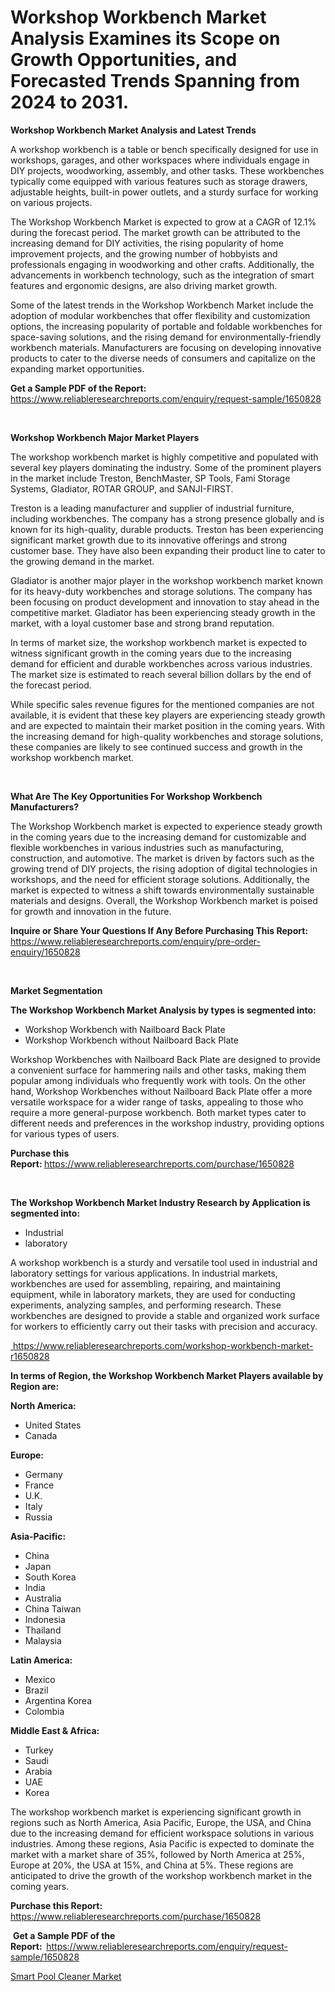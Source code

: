 <p><h1>Workshop Workbench Market Analysis Examines its Scope on Growth Opportunities, and Forecasted Trends Spanning from 2024 to 2031.</h1></p><p><strong>Workshop Workbench Market Analysis and Latest Trends</strong></p>
<p><p>A workshop workbench is a table or bench specifically designed for use in workshops, garages, and other workspaces where individuals engage in DIY projects, woodworking, assembly, and other tasks. These workbenches typically come equipped with various features such as storage drawers, adjustable heights, built-in power outlets, and a sturdy surface for working on various projects.</p><p>The Workshop Workbench Market is expected to grow at a CAGR of 12.1% during the forecast period. The market growth can be attributed to the increasing demand for DIY activities, the rising popularity of home improvement projects, and the growing number of hobbyists and professionals engaging in woodworking and other crafts. Additionally, the advancements in workbench technology, such as the integration of smart features and ergonomic designs, are also driving market growth.</p><p>Some of the latest trends in the Workshop Workbench Market include the adoption of modular workbenches that offer flexibility and customization options, the increasing popularity of portable and foldable workbenches for space-saving solutions, and the rising demand for environmentally-friendly workbench materials. Manufacturers are focusing on developing innovative products to cater to the diverse needs of consumers and capitalize on the expanding market opportunities.</p></p>
<p><strong>Get a Sample PDF of the Report:&nbsp;</strong> <a href="https://www.reliableresearchreports.com/enquiry/request-sample/1650828">https://www.reliableresearchreports.com/enquiry/request-sample/1650828</a></p>
<p>&nbsp;</p>
<p><strong>Workshop Workbench Major Market Players</strong></p>
<p><p>The workshop workbench market is highly competitive and populated with several key players dominating the industry. Some of the prominent players in the market include Treston, BenchMaster, SP Tools, Fami Storage Systems, Gladiator, ROTAR GROUP, and SANJI-FIRST.</p><p>Treston is a leading manufacturer and supplier of industrial furniture, including workbenches. The company has a strong presence globally and is known for its high-quality, durable products. Treston has been experiencing significant market growth due to its innovative offerings and strong customer base. They have also been expanding their product line to cater to the growing demand in the market.</p><p>Gladiator is another major player in the workshop workbench market known for its heavy-duty workbenches and storage solutions. The company has been focusing on product development and innovation to stay ahead in the competitive market. Gladiator has been experiencing steady growth in the market, with a loyal customer base and strong brand reputation.</p><p>In terms of market size, the workshop workbench market is expected to witness significant growth in the coming years due to the increasing demand for efficient and durable workbenches across various industries. The market size is estimated to reach several billion dollars by the end of the forecast period.</p><p>While specific sales revenue figures for the mentioned companies are not available, it is evident that these key players are experiencing steady growth and are expected to maintain their market position in the coming years. With the increasing demand for high-quality workbenches and storage solutions, these companies are likely to see continued success and growth in the workshop workbench market.</p></p>
<p>&nbsp;</p>
<p><strong>What Are The Key Opportunities For Workshop Workbench Manufacturers?</strong></p>
<p><p>The Workshop Workbench market is expected to experience steady growth in the coming years due to the increasing demand for customizable and flexible workbenches in various industries such as manufacturing, construction, and automotive. The market is driven by factors such as the growing trend of DIY projects, the rising adoption of digital technologies in workshops, and the need for efficient storage solutions. Additionally, the market is expected to witness a shift towards environmentally sustainable materials and designs. Overall, the Workshop Workbench market is poised for growth and innovation in the future.</p></p>
<p><strong>Inquire or Share Your Questions If Any Before Purchasing This Report:</strong> <a href="https://www.reliableresearchreports.com/enquiry/pre-order-enquiry/1650828">https://www.reliableresearchreports.com/enquiry/pre-order-enquiry/1650828</a></p>
<p>&nbsp;</p>
<p><strong>Market Segmentation</strong></p>
<p><strong>The Workshop Workbench Market Analysis by types is segmented into:</strong></p>
<p><ul><li>Workshop Workbench with Nailboard Back Plate</li><li>Workshop Workbench without Nailboard Back Plate</li></ul></p>
<p><p>Workshop Workbenches with Nailboard Back Plate are designed to provide a convenient surface for hammering nails and other tasks, making them popular among individuals who frequently work with tools. On the other hand, Workshop Workbenches without Nailboard Back Plate offer a more versatile workspace for a wider range of tasks, appealing to those who require a more general-purpose workbench. Both market types cater to different needs and preferences in the workshop industry, providing options for various types of users.</p></p>
<p><strong>Purchase this Report:&nbsp;</strong><a href="https://www.reliableresearchreports.com/purchase/1650828">https://www.reliableresearchreports.com/purchase/1650828</a></p>
<p>&nbsp;</p>
<p><strong>The Workshop Workbench Market Industry Research by Application is segmented into:</strong></p>
<p><ul><li>Industrial</li><li>laboratory</li></ul></p>
<p><p>A workshop workbench is a sturdy and versatile tool used in industrial and laboratory settings for various applications. In industrial markets, workbenches are used for assembling, repairing, and maintaining equipment, while in laboratory markets, they are used for conducting experiments, analyzing samples, and performing research. These workbenches are designed to provide a stable and organized work surface for workers to efficiently carry out their tasks with precision and accuracy.</p></p>
<p><a href="https://www.reliableresearchreports.com/workshop-workbench-market-r1650828">&nbsp;https://www.reliableresearchreports.com/workshop-workbench-market-r1650828</a></p>
<p><strong>In terms of Region, the Workshop Workbench Market Players available by Region are:</strong></p>
<p>
    <p> <strong> North America: </strong>
        <ul>
            <li>United States</li>
            <li>Canada</li>
        </ul>
        </p> 
    <p> <strong> Europe: </strong>
        <ul>
            <li>Germany</li>
            <li>France</li>
            <li>U.K.</li>
            <li>Italy</li>
            <li>Russia</li>
        </ul>
        </p> 
    <p> <strong> Asia-Pacific: </strong>
        <ul>
            <li>China</li>
            <li>Japan</li>
            <li>South Korea</li>
            <li>India</li>
            <li>Australia</li>
            <li>China Taiwan</li>
            <li>Indonesia</li>
            <li>Thailand</li>
            <li>Malaysia</li>
        </ul>
        </p> 
    <p> <strong> Latin America: </strong>
        <ul>
            <li>Mexico</li>
            <li>Brazil</li>
            <li>Argentina Korea</li>
            <li>Colombia</li>
        </ul>
        </p> 
    <p> <strong> Middle East & Africa: </strong>
        <ul>
            <li>Turkey</li>
            <li>Saudi</li>
            <li>Arabia</li>
            <li>UAE</li>
            <li>Korea</li>
        </ul>
    </p>
    </p>
<p><p>The workshop workbench market is experiencing significant growth in regions such as North America, Asia Pacific, Europe, the USA, and China due to the increasing demand for efficient workspace solutions in various industries. Among these regions, Asia Pacific is expected to dominate the market with a market share of 35%, followed by North America at 25%, Europe at 20%, the USA at 15%, and China at 5%. These regions are anticipated to drive the growth of the workshop workbench market in the coming years.</p></p>
<p><strong>Purchase this Report: </strong><a href="https://www.reliableresearchreports.com/purchase/1650828">https://www.reliableresearchreports.com/purchase/1650828</a></p>
<p>&nbsp;<strong>Get a Sample PDF of the Report:&nbsp;&nbsp;</strong><a href="https://www.reliableresearchreports.com/enquiry/request-sample/1650828">https://www.reliableresearchreports.com/enquiry/request-sample/1650828</a></p>
<p><strong></strong></p>
<p><p><a href="https://github.com/lbird53714/Market-Research-Report-List-4/blob/main/smart-pool-cleaner-market.md">Smart Pool Cleaner Market</a></p></p>